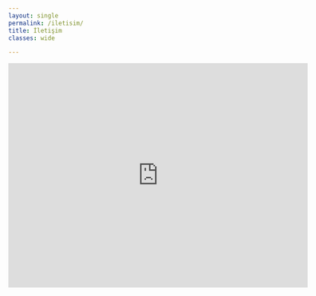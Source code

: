 ```yaml
---
layout: single
permalink: /iletisim/
title: İletişim
classes: wide

---
```


<iframe src="https://www.google.com/maps/embed?pb=!1m18!1m12!1m3!1d2319.5729971172536!2d37.05724694112968!3d39.72604035982168!2m3!1f0!2f0!3f0!3m2!1i1024!2i768!4f13.1!3m3!1m2!1s0x0%3A0xcdbb9e66422cf05e!2sSivas%20Fen%20Lisesi!5e1!3m2!1str!2str!4v1609371380420!5m2!1str!2str" width="600" height="450" frameborder="0" style="border:0;" allowfullscreen="" aria-hidden="false" tabindex="0"></iframe>